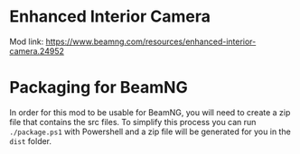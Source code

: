 # Enhanced Interior Camera

Mod link: https://www.beamng.com/resources/enhanced-interior-camera.24952

# Packaging for BeamNG

In order for this mod to be usable for BeamNG, you will need to create a zip file that contains the src files.
To simplify this process you can run `./package.ps1` with Powershell and a zip file will be generated for you in the `dist` folder.
